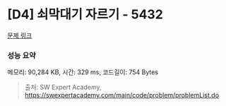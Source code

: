 # [D4] 쇠막대기 자르기 - 5432 

[문제 링크](https://swexpertacademy.com/main/code/problem/problemDetail.do?contestProbId=AWVl47b6DGMDFAXm) 

### 성능 요약

메모리: 90,284 KB, 시간: 329 ms, 코드길이: 754 Bytes



> 출처: SW Expert Academy, https://swexpertacademy.com/main/code/problem/problemList.do